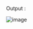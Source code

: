 








Output : 


![image](https://github.com/user-attachments/assets/5d8178a2-dfc0-4ae0-b47f-aa4ad4a05d6d)

